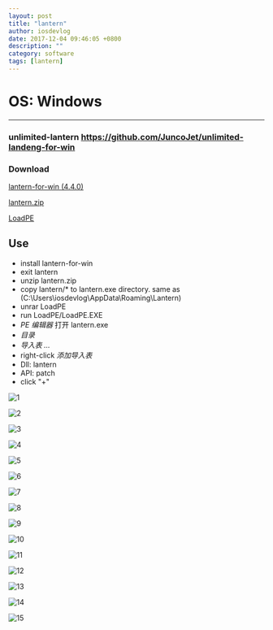 ```yaml
---
layout: post
title: "lantern"
author: iosdevlog
date: 2017-12-04 09:46:05 +0800
description: ""
category: software
tags: [lantern]
---
```


# OS: Windows
---

### unlimited-lantern <https://github.com/JuncoJet/unlimited-landeng-for-win>

### Download

[lantern-for-win (4.4.0)](https://github.com/jiaxianhua/jiaxianhua.github.io/raw/master/assets/software/lantern/lantern-installer-preview.exe)

[lantern.zip](https://github.com/jiaxianhua/jiaxianhua.github.io/raw/master/assets/software/lantern/lantern.zip)

[LoadPE](https://github.com/jiaxianhua/jiaxianhua.github.io/raw/master/assets/software/lantern/LoadPE.rar)

## Use

* install lantern-for-win
* exit lantern
* unzip lantern.zip
* copy lantern/\* to lantern.exe directory. same as (C:\Users\iosdevlog\AppData\Roaming\Lantern)
* unrar LoadPE
* run LoadPE/LoadPE.EXE
* *PE 编辑器* 打开 lantern.exe
* *目录*
* *导入表 ...*
* right-click *添加导入表*
* Dll: lantern
* API: patch 
* click "+"

![1](/assets/images/windows/software/lantern/1.png)

![2](/assets/images/windows/software/lantern/2.png)

![3](/assets/images/windows/software/lantern/3.png)

![4](/assets/images/windows/software/lantern/4.png)

![5](/assets/images/windows/software/lantern/5.png)

![6](/assets/images/windows/software/lantern/6.png)

![7](/assets/images/windows/software/lantern/7.png)

![8](/assets/images/windows/software/lantern/8.png)

![9](/assets/images/windows/software/lantern/9.png)

![10](/assets/images/windows/software/lantern/10.png)

![11](/assets/images/windows/software/lantern/11.png)

![12](/assets/images/windows/software/lantern/12.png)

![13](/assets/images/windows/software/lantern/13.png)

![14](/assets/images/windows/software/lantern/14.png)

![15](/assets/images/windows/software/lantern/15.png)
